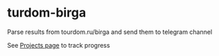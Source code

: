 # turdom-birga

Parse results from tourdom.ru/birga and send them to telegram channel

See [Projects page](https://github.com/kiote/turdom-birga/projects) to track progress
